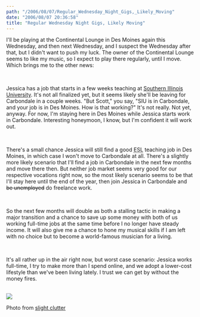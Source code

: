 ```yaml
---
path: "/2006/08/07/Regular_Wednesday_Night_Gigs,_Likely_Moving" 
date: "2006/08/07 20:36:58" 
title: "Regular Wednesday Night Gigs, Likely Moving" 
---
```

<p>I'll be playing at the Continental Lounge in Des Moines again this Wednesday, and then next Wednesday, and I suspect the Wednesday after that, but I didn't want to push my luck. The owner of the Continental Lounge seems to like my music, so I expect to play there regularly, until I move. Which brings me to the other news:</p><br><p>Jessica has a job that starts in a few weeks teaching at <a href="http://www.siuc.edu/">Southern Illinois University</a>. It's not all finalized yet, but it seems likely she'll be leaving for Carbondale in a couple weeks. "But Scott," you say, "SIU is in Carbondale, and your job is in Des Moines. How is that working?" It's not really. Not yet, anyway. For now, I'm staying here in Des Moines while Jessica starts work in Carbondale. Interesting honeymoon, I know, but I'm confident it will work out.</p><br><p>There's a small chance Jessica will still find a good <abbr title="English as a Second Language">ESL</abbr> teaching job in Des Moines, in which case I won't move to Carbondale at all. There's a slightly more likely scenario that I'll find a job in Carbondale in the next few months and move there then. But neither job market seems very good for our respective vocations right now, so the most likely scenario seems to be that I'll stay here until the end of the year, then join Jessica in Carbondale and <span style="text-decoration: line-through;">be unemployed</span> do freelance work.</p><br><p>So the next few months will double as both a stalling tactic in making a major transition and a chance to save up some money with both of us working full-time jobs at the same time before I no longer have steady income. It will also give me a chance to hone my musical skills if I am left with no choice but to become a world-famous musician for a living.</p><br><p>It's all rather up in the air right now, but worst case scenario: Jessica works full-time, I try to make more than I spend online, and we adopt a lower-cost lifestyle than we've been living lately. I trust we can get by without the money fires.</p><br><img src="http://static.flickr.com/7/7102817_44051b867c.jpg" /><br><p class="caption">Photo from <a href="http://flickr.com/photos/slightclutter/7102817/">slight clutter</a></p>